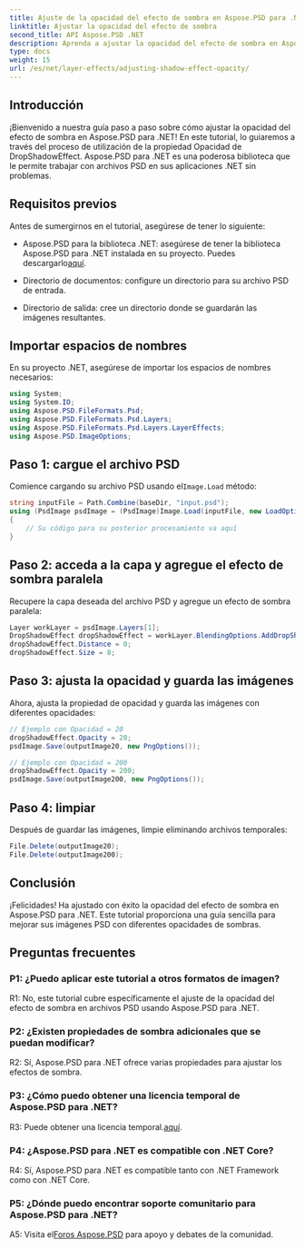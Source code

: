 ```yaml
---
title: Ajuste de la opacidad del efecto de sombra en Aspose.PSD para .NET
linktitle: Ajustar la opacidad del efecto de sombra
second_title: API Aspose.PSD .NET
description: Aprenda a ajustar la opacidad del efecto de sombra en Aspose.PSD para .NET con este completo tutorial.
type: docs
weight: 15
url: /es/net/layer-effects/adjusting-shadow-effect-opacity/
---
```

## Introducción

¡Bienvenido a nuestra guía paso a paso sobre cómo ajustar la opacidad del efecto de sombra en Aspose.PSD para .NET! En este tutorial, lo guiaremos a través del proceso de utilización de la propiedad Opacidad de DropShadowEffect. Aspose.PSD para .NET es una poderosa biblioteca que le permite trabajar con archivos PSD en sus aplicaciones .NET sin problemas.

## Requisitos previos

Antes de sumergirnos en el tutorial, asegúrese de tener lo siguiente:

-  Aspose.PSD para la biblioteca .NET: asegúrese de tener la biblioteca Aspose.PSD para .NET instalada en su proyecto. Puedes descargarlo[aquí](https://releases.aspose.com/psd/net/).

- Directorio de documentos: configure un directorio para su archivo PSD de entrada.

- Directorio de salida: cree un directorio donde se guardarán las imágenes resultantes.

## Importar espacios de nombres

En su proyecto .NET, asegúrese de importar los espacios de nombres necesarios:

```csharp
using System;
using System.IO;
using Aspose.PSD.FileFormats.Psd;
using Aspose.PSD.FileFormats.Psd.Layers;
using Aspose.PSD.FileFormats.Psd.Layers.LayerEffects;
using Aspose.PSD.ImageOptions;
```

## Paso 1: cargue el archivo PSD

 Comience cargando su archivo PSD usando el`Image.Load` método:

```csharp
string inputFile = Path.Combine(baseDir, "input.psd");
using (PsdImage psdImage = (PsdImage)Image.Load(inputFile, new LoadOptions()))
{
    // Su código para su posterior procesamiento va aquí
}
```

## Paso 2: acceda a la capa y agregue el efecto de sombra paralela

Recupere la capa deseada del archivo PSD y agregue un efecto de sombra paralela:

```csharp
Layer workLayer = psdImage.Layers[1];
DropShadowEffect dropShadowEffect = workLayer.BlendingOptions.AddDropShadow();
dropShadowEffect.Distance = 0;
dropShadowEffect.Size = 8;
```

## Paso 3: ajusta la opacidad y guarda las imágenes

Ahora, ajusta la propiedad de opacidad y guarda las imágenes con diferentes opacidades:

```csharp
// Ejemplo con Opacidad = 20
dropShadowEffect.Opacity = 20;
psdImage.Save(outputImage20, new PngOptions());

// Ejemplo con Opacidad = 200
dropShadowEffect.Opacity = 200;
psdImage.Save(outputImage200, new PngOptions());
```

## Paso 4: limpiar

Después de guardar las imágenes, limpie eliminando archivos temporales:

```csharp
File.Delete(outputImage20);
File.Delete(outputImage200);
```

## Conclusión

¡Felicidades! Ha ajustado con éxito la opacidad del efecto de sombra en Aspose.PSD para .NET. Este tutorial proporciona una guía sencilla para mejorar sus imágenes PSD con diferentes opacidades de sombras.

## Preguntas frecuentes

### P1: ¿Puedo aplicar este tutorial a otros formatos de imagen?

R1: No, este tutorial cubre específicamente el ajuste de la opacidad del efecto de sombra en archivos PSD usando Aspose.PSD para .NET.

### P2: ¿Existen propiedades de sombra adicionales que se puedan modificar?

R2: Sí, Aspose.PSD para .NET ofrece varias propiedades para ajustar los efectos de sombra.

### P3: ¿Cómo puedo obtener una licencia temporal de Aspose.PSD para .NET?

 R3: Puede obtener una licencia temporal.[aquí](https://purchase.aspose.com/temporary-license/).

### P4: ¿Aspose.PSD para .NET es compatible con .NET Core?

R4: Sí, Aspose.PSD para .NET es compatible tanto con .NET Framework como con .NET Core.

### P5: ¿Dónde puedo encontrar soporte comunitario para Aspose.PSD para .NET?

 A5: Visita el[Foros Aspose.PSD](https://forum.aspose.com/c/psd/34) para apoyo y debates de la comunidad.